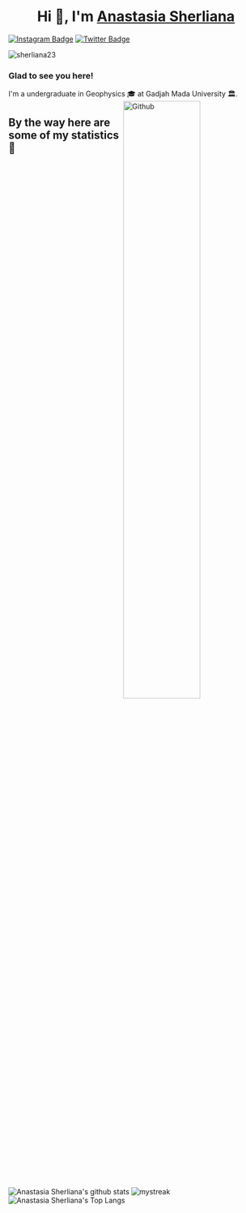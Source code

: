 <h1 align="center">Hi 👋, I'm <a href="https://github.com/sherliana23/sherliana23.git/" target="blank">
Anastasia Sherliana</a></h1>

[![Instagram Badge](https://img.shields.io/badge/-Instagram-e4405f?style=flat-square&logo=Instagram&logoColor=white)](https://instagram.com/_asherliaa/) [![Twitter Badge](https://img.shields.io/badge/-Twitter-00acee?style=flat-square&logo=Twitter&logoColor=white)](https://twitter.com/inisherli) 
<p align="left"> <img src="https://komarev.com/ghpvc/?username=sherliana23&label=Profile%20views&color=0e75b6&style=flat" alt="sherliana23" /> </p>

### Glad to see you here!
I'm a undergraduate in Geophysics 🎓 at Gadjah Mada University 🏛.
<img width="55%" align="right" alt="Github" src="https://raw.githubusercontent.com/onimur/.github/master/.resources/git-header.svg" />

## By the way here are some of my statistics 🚀
![Anastasia Sherliana's github stats](https://github-readme-stats.vercel.app/api?username=sherliana23&show_icons=true&theme=tokyonight)
<img src="https://github-readme-streak-stats.herokuapp.com/?user=sherliana23&theme=tokyonight" alt="mystreak"/>
![Anastasia Sherliana's Top Langs](https://github-readme-stats.vercel.app/api/top-langs/?username=sherliana23&theme=tokyonight&layout=compact)

